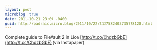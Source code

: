 ```yaml
---
layout: post
microblog: true
date: 2011-10-21 23:09 -0400
guid: http://padraic.micro.blog/2011/10/22/t127582403735728128.html
---
```

Complete guide to FileVault 2 in Lion [http://t.co/ChdzbGbE](http://t.co/ChdzbGbE) (via Instapaper)
